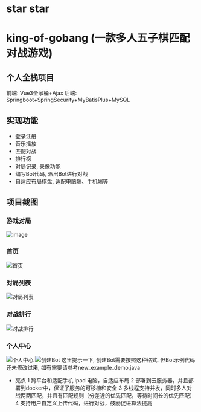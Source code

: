 # star star
# king-of-gobang (一款多人五子棋匹配对战游戏)

## 个人全栈项目

前端: Vue3全家桶+Ajax
后端: Springboot+SpringSecurity+MyBatisPlus+MySQL

## 实现功能

- 登录注册
- 音乐播放
- 匹配对战
- 排行榜
- 对局记录, 录像功能
- 编写Bot代码, 派出Bot进行对战
- 自适应布局棋盘, 适配电脑端、手机端等

## 项目截图
### 游戏对局
![image](https://github.com/hongk-bb/king-of-gobang/assets/110291262/5f357369-0df3-4cc6-a737-927f8f28e8ca)
### 首页
![首页](https://github.com/hongk-bb/king-of-gobang/assets/110291262/56329372-27dd-4f64-8918-01c3a016e49e)
### 对局列表
![对局列表](https://github.com/hongk-bb/king-of-gobang/assets/110291262/ddab89c2-ea1e-4d6f-9e18-5c757757ca3a)
### 对战排行
![对战排行](https://github.com/hongk-bb/king-of-gobang/assets/110291262/0dfe09bf-0b99-4b71-b4cc-dfffcd84de72)
### 个人中心
![个人中心](https://github.com/hongk-bb/king-of-gobang/assets/110291262/760d0ef2-24c5-4e37-a063-b4eab093b87b)
![创建Bot](https://github.com/hongk-bb/king-of-gobang/assets/110291262/1ba3759e-a3e6-4637-8e70-e1d026121a4b)
这里提示一下, 创建Bot需要按照这种格式, 但Bot示例代码还未修改过来, 如有需要请参考new_example_demo.java

- 亮点
1 跨平台和适配手机 ipad 电脑，自适应布局
2 部署到云服务器，并且部署到docker中，保证了服务的可移植和安全
3 多线程支持并发，同时多人对战两两匹配，并且有匹配规则（分差近的优先匹配，等待时间长的优先匹配）
4 支持用户自定义上传代码，进行对战，鼓励促进算法提高
